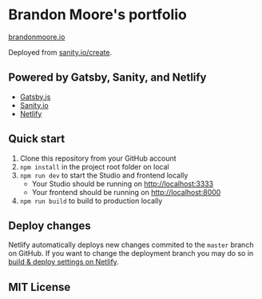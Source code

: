 # Brandon Moore's portfolio

[brandonmoore.io](https://brandonmoore.io)

Deployed from [sanity.io/create](https://www.sanity.io/create/?template=sanity-io%2Fsanity-template-gatsby-portfolio).

## Powered by Gatsby, Sanity, and Netlify

- [Gatsby.js](https://gatsbyjs.org)
- [Sanity.io](https://www.sanity.io)
- [Netlify](https://netlify.com)

## Quick start

1. Clone this repository from your GitHub account
2. `npm install` in the project root folder on local
3. `npm run dev` to start the Studio and frontend locally
   - Your Studio should be running on [http://localhost:3333](http://localhost:3333)
   - Your frontend should be running on [http://localhost:8000](http://localhost:8000)
4. `npm run build` to build to production locally


## Deploy changes

Netlify automatically deploys new changes commited to the `master` branch on GitHub. If you want to change the deployment branch you may do so in [build & deploy settings on Netlify](https://www.netlify.com/docs/continuous-deployment/#branches-deploys).

## MIT License
